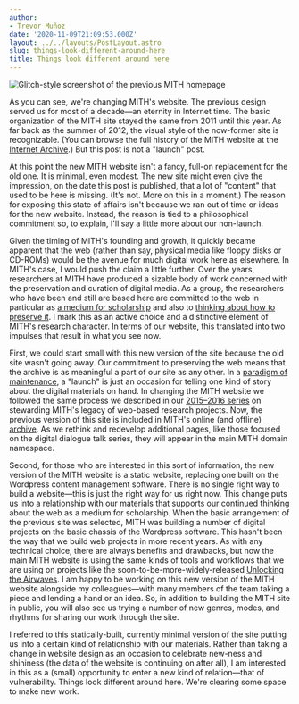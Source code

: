 ```yaml
---
author:
- Trevor Muñoz
date: '2020-11-09T21:09:53.000Z'
layout: ../../layouts/PostLayout.astro
slug: things-look-different-around-here
title: Things look different around here
---
```


![Glitch-style screenshot of the previous MITH homepage](/assets/images/mith-2020-before-screenshot-glitch-cropped.png)

As you can see, we're changing MITH's website. The previous design served us for most of a decade—an eternity in Internet time. The basic organization of the MITH site stayed the same from 2011 until this year. As far back as the summer of 2012, the visual style of the now-former site is recognizable. (You can browse the full history of the MITH website at the [Internet Archive](https://web.archive.org/web/*/mith.umd.edu).) But this post is not a "launch" post.

At this point the new MITH website isn't a fancy, full-on replacement for the old one. It is minimal, even modest. The new site might even give the impression, on the date this post is published, that a lot of "content" that used to be here is missing. (It's not. More on this in a moment.) The reason for exposing this state of affairs isn't because we ran out of time or ideas for the new website. Instead, the reason is tied to a philosophical commitment so, to explain, I'll say a little more about our non-launch.

Given the timing of MITH's founding and growth, it quickly became apparent that the web (rather than say, physical media like floppy disks or CD-ROMs) would be the avenue for much digital work here as elsewhere. In MITH's case, I would push the claim a little further. Over the years, researchers at MITH have produced a sizable body of work concerned with the preservation and curation of digital media. As a group, the researchers who have been and still are based here are committed to the web in particular as [a medium for scholarship](http://smallaxe.net/sxarchipelagos/issue03/parham/parham.html) and also to [thinking about how to preserve it](https://inkdroid.org/2020/10/28/seeing-software/). I mark this as an active choice and a distinctive element of MITH's research character. In terms of our website, this translated into two impulses that result in what you see now.

First, we could start small with this new version of the site because the old site wasn't going away. Our commitment to preserving the web means that the archive is as meaningful a part of our site as any other. In a [paradigm of maintenance](https://themaintainers.org/), a "launch" is just an occasion for telling one kind of story about the digital materials on hand. In changing the MITH website we followed the same process we described in our [2015–2016 series](https://archive.mith.umd.edu/mith-2020/tag/mith-digital-stewardship-series/) on stewarding MITH's legacy of web-based research projects. Now, the previous version of this site is included in MITH's online (and offline) [archive](https://archive.mith.umd.edu/mith-2020/). As we rethink and redevelop additional pages, like those focused on the digital dialogue talk series, they will appear in the main MITH domain namespace.

Second, for those who are interested in this sort of information, the new version of the MITH website is a static website, replacing one built on the Wordpress content management software. There is no single right way to build a website—this is just the right way for us right now. This change puts us into a relationship with our materials that supports our continued thinking about the web as a medium for scholarship. When the basic arrangement of the previous site was selected, MITH was building a number of digital projects on the basic chassis of the Wordpress software. This hasn't been the way that we build web projects in more recent years. As with any technical choice, there are always benefits and drawbacks, but now the main MITH website is using the same kinds of tools and workflows that we are using on projects like the soon-to-be-more-widely-released [Unlocking the Airwaves](https://archive.mith.umd.edu/mith-2020/research/unlocking-the-airwaves/). I am happy to be working on this new version of the MITH website alongside my colleagues—with many members of the team taking a piece and lending a hand or an idea. So, in addition to building the MITH site in public, you will also see us trying a number of new genres, modes, and rhythms for sharing our work through the site.

I referred to this statically-built, currently minimal version of the site putting us into a certain kind of relationship with our materials. Rather than taking a change in website design as an occasion to celebrate new-ness and shininess (the data of the website is continuing on after all), I am interested in this as a (small) opportunity to enter a new kind of relation—that of vulnerability. Things look different around here. We're clearing some space to make new work.